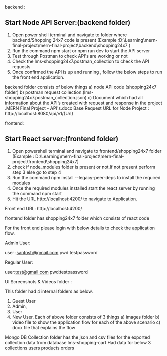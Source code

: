 backend :

## Start Node API Server:(backend folder)

1. Open power shell terminal and navigate to folder where backend/Shopping 24x7 code is present
   (Example :D:\Learning\mern-final-project\mern-final-project\backend\shopping24x7 )
2. Run the command npm start or npm run dev to start the API server
3. Test through Postman to check API's are working or not
4. Check the lms-shopping24x7.postman_collection to check the API requests
5. Once confirmed the API is up and running , follow the below steps to run the front end application.

backend folder consists of below things
a) node API code (shopping24x7 folder)
b) postman request collection.(lms-shopping24x7.postman_collection.json)
c) Document which had all information about the API’s created with request and response in the project .MERN Final Project - API's.docx
Base Request URL for Node Project : http://localhost:8080/api/v1/{Url}

frontend:

## Start React server:(frontend folder)

1. Open powershell terminal and navigate to frontend/shopping24x7 folder
   (Example : D:\Learning\mern-final-project\mern-final-project\frontend\shopping24x7)
2. check if node_modules folder is present or not.If not present perform step 3 else go to step 4
3. Run the command npm install --legacy-peer-deps to install the required modules
4. Once the required modules installed start the react server by running the command
   npm start
5. Hit the URL http://localhost:4200/ to navigate to Application.

Front end URL: http://localhost:4200/

frontend folder has shopping24x7 folder which consists of react code

For the front end please login with below details to check the application flow.

Admin User:

user :santosh@gmail.com
pwd:testpassword

Regular User:

user:test@gmail.com
pwd:testpassword

UI Screenshots & Videos folder :

This folder had 4 internal folders as below.

1. Guest User
2. Admin,
3. User
4. New User.
   Each of above folder consists of 3 things
   a) images folder
   b) video file to show the application flow for each of the above scenario
   c) docx file that explains the flow

Mongo DB Collection folder
has the json and csv files for the exported collection data from database lms-shopping-cart
Had data for below 3 collections
users
products
orders
